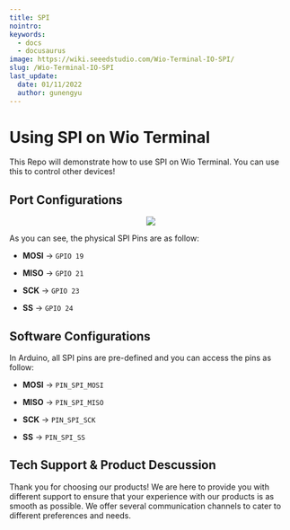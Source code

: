 ```yaml
---
title: SPI
nointro:
keywords:
  - docs
  - docusaurus
image: https://wiki.seeedstudio.com/Wio-Terminal-IO-SPI/
slug: /Wio-Terminal-IO-SPI
last_update:
  date: 01/11/2022
  author: gunengyu
---
```

# Using SPI on Wio Terminal

This Repo will demonstrate how to use SPI on Wio Terminal. You can use this to control other devices!

## Port Configurations

<div align="center"><img width={600} src="https://files.seeedstudio.com/wiki/Wio-Terminal/img/Xnip2020-03-03_12-28-09.jpg" /></div>

As you can see, the physical SPI Pins are as follow:

- **MOSI** -> `GPIO 19`

- **MISO** -> `GPIO 21`

- **SCK** -> `GPIO 23`

- **SS** -> `GPIO 24`

## Software Configurations

In Arduino, all SPI pins are pre-defined and you can access the pins as follow:

- **MOSI** -> `PIN_SPI_MOSI`

- **MISO** -> `PIN_SPI_MISO`

- **SCK** -> `PIN_SPI_SCK`

- **SS** -> `PIN_SPI_SS`

## Tech Support & Product Descussion

Thank you for choosing our products! We are here to provide you with different support to ensure that your experience with our products is as smooth as possible. We offer several communication channels to cater to different preferences and needs.

<div class="button_tech_support_container">
<a href="https://forum.seeedstudio.com/" class="button_forum"></a> 
<a href="https://www.seeedstudio.com/contacts" class="button_email"></a>
</div>

<div class="button_tech_support_container">
<a href="https://discord.gg/eWkprNDMU7" class="button_discord"></a> 
<a href="https://github.com/Seeed-Studio/wiki-documents/discussions/69" class="button_discussion"></a>
</div>
